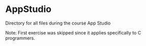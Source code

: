 # AppStudio

Directory for all files during the course App Studio

Note: First exercise was skipped since it applies specifically to C programmers.

